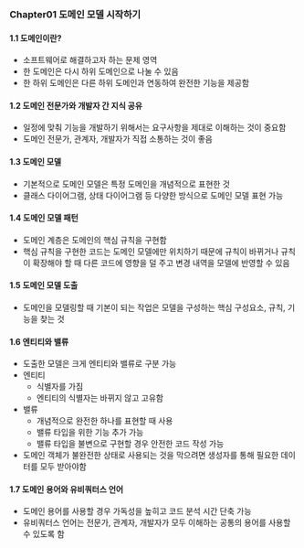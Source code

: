 ### Chapter01 도메인 모델 시작하기 

#### 1.1 도메인이란?

- 소프트웨어로 해결하고자 하는 문제 영역
- 한 도메인은 다시 하위 도메인으로 나눌 수 있음
- 한 하위 도메인은 다른 하위 도메인과 연동하여 완전한 기능을 제공함

#### 1.2 도메인 전문가와 개발자 간 지식 공유

- 일정에 맞춰 기능을 개발하기 위해서는 요구사항을 제대로 이해하는 것이 중요함
- 도메인 전문가, 관계자, 개발자가 직접 소통하는 것이 좋음

#### 1.3 도메인 모델

- 기본적으로 도메인 모델은 특정 도메인을 개념적으로 표현한 것
- 클래스 다이어그램, 상태 다이어그램 등 다양한 방식으로 도메인 모델 표현 가능

#### 1.4 도메인 모델 패턴

- 도메인 계층은 도메인의 핵심 규칙을 구현함
- 핵심 규칙을 구현한 코드는 도메인 모델에만 위치하기 때문에 규칙이 바뀌거나 규칙이 확장해야 할 때 다른 코드에 영향을 덜 주고 변경 내역을 모델에 반영할 수 있음

#### 1.5 도메인 모델 도출

- 도메인을 모델링할 때 기본이 되는 작업은 모델을 구성하는 핵심 구성요소, 규칙, 기능을 찾는 것

#### 1.6 엔티티와 밸류

- 도출한 모델은 크게 엔티티와 밸류로 구분 가능
- 엔티티
  - 식별자를 가짐
  - 엔티티의 식별자는 바뀌지 않고 고유함
- 밸류
  - 개념적으로 완전한 하나를 표현할 때 사용
  - 밸류 타입을 위한 기능 추가 가능
  - 밸류 타입을 불변으로 구현할 경우 안전한 코드 작성 가능
- 도메인 객체가 불완전한 상태로 사용되는 것을 막으려면 생성자를 통해 필요한 데이터를 모두 받아야함

#### 1.7 도메인 용어와 유비쿼터스 언어

- 도메인 용어를 사용할 경우 가독성을 높히고 코드 분석 시간 단축 가능
- 유비쿼터스 언어는 전문가, 관계자, 개발자가 모두 이해하는 공통의 용어를 사용할 수 있도록 함

